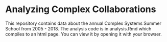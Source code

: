 # Analyzing Complex Collaborations
This repository contains data about the annual Complex Systems Summer School from 2005 - 2018. The analysis code is in analysis.Rmd which compiles to an html page. You can view it by opening it with your browser.